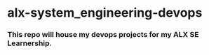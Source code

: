 # alx-system_engineering-devops

### This repo will house my devops projects for my ALX SE Learnership.
